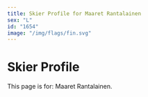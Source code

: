 ```yaml
---
title: Skier Profile for Maaret Rantalainen
sex: "L"
id: "1654"
image: "/img/flags/fin.svg" 
---
```


# Skier Profile

This page is for: Maaret Rantalainen.
    